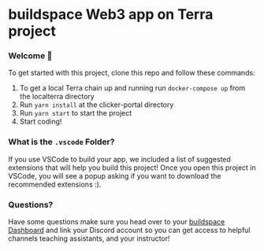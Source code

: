 # buildspace Web3 app on Terra project

### **Welcome 👋**

To get started with this project, clone this repo and follow these commands:

1. To get a local Terra chain up and running run `docker-compose up` from the localterra directory
2. Run `yarn install` at the clicker-portal directory
2. Run `yarn start` to start the project
3. Start coding!

### What is the `.vscode` Folder?
If you use VSCode to build your app, we included a list of suggested extensions that will help you build this project! Once you open this project in VSCode, you will see a popup asking if you want to download the recommended extensions :).


### **Questions?**
Have some questions make sure you head over to your [buildspace Dashboard](https://app.buildspace.so/) and link your Discord account so you can get access to helpful channels teaching assistants, and your instructor!
